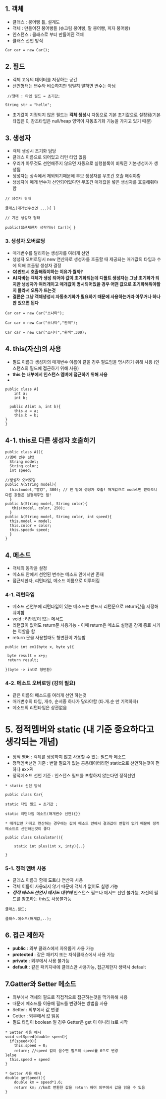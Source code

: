 ## 1. 객체

+ 클래스 : 붕어빵 틀, 설계도
+ 객체 : 만들어진 붕어빵들 (슈크림 붕어빵, 팥 붕어빵, 피자 붕어빵)
+ 인스턴스 : 클래스로 부터 만들어진 객체
+ 클래스 선언 방식
```
Car car = new Car();
```
## 2. 필드

+ 객체 고유의 데이터를 저장하는 공간
+ 선언형태는 변수와 비슷하지만 엄밀히 말하면 변수는 아님

```
 //형태 : 타입 필드 = 초기값;

String str = "hello";
```

+ 초기값이 지정되지 않은 필드는 **객체 생성**시 자동으로 기본 초기값으로 설정됨(기본타입은 0, 참조타입은 null/heap 영역이 자동초기화 기능을 가지고 있기 때문)
  
## 3. 생성자
+ 객체 생성시 초기화 담당
+ 클래스 이름으로 되어있고 리턴 타입 없음
+ 우리가 아무것도 선언해주지 않으면 자동으로 실행블록이 비워진 기본생성자가 생성됨
+ 생성자는 상속에서 제외되기때문에 부모 생성자를 무조건 호출 해줘야함
+ 생성자에 매개 변수가 선언되어있다면 무조건 매개값을 넣은 생성자를 호출해줘야함 

```
// 생성자 형태
  
클래스(매개변수선언 ...){ }

// 기본 생성자 형태
  
public(접근제한자 생략가능) Car(){ }
```

### 3. 생성자 오버로딩
+ 매개변수를 달리하는 생성자를 여러개 선언
+ 생성자 오버로딩시 new 연산자로 생성자를 호출할 때 제공되는 매개값의 타입과 수에 의해 호출될 생성자 결정
+ **Q)반드시 호출해줘야하는 이유가 뭘까?**
+ **A)자바는 객체가 생성 되어야 값이 초기화되는데 디폴트 생성자는 그냥 초기화가 되지만 생성자가 여러개이고 매개값이 명시되어있을 경우 어떤 값으로 초기화해줘야할지 몰라서 오류가 뜨는것**
+ **결론은 그냥 객체생성시 자동초기화가 필요하기 때문에 사용하는거라 아무거나 하나만 있으면 된다**

```
Car car = new Car("소나타");

Car car = new Car("소나타","흰색");

Car car = new Car("소나타","흰색",300);
```

## 4. this(자신)의 사용
+ 필드 이름과 생성자의 매개변수 이름이 같을 경우 필드임을 명시하기 위해 사용 (인스턴스의 필드에 접근하기 위해 사용)
+ **this 는 내부에서 인스턴스 멤버에 접근하기 위해 사용**
+

```
public class A{
    int a;
    int b;

  public A(int a, int b){
    this.a = a;
    this.b = b;
}
}
```
## 4-1. this로 다른 생성자 호출하기

```
public class A(){
//멤버 변수 선언
  String model;
  String color;
  int speed;

//생성자 오버로딩
public A(String model){
  this(model,"빨강", 300); // 맨 밑에 생성자 호출! 매개값으로 model만 받아오니 다른 값들은 설정해주면 됨!    
  }
public A(String model, String color){
   this(model, color, 250); 
  }
public A(String model, String color, int speed){
  this.model = model;
  this.color = color;
  this.speed= speed;
  }
}
```

## 4. 메소드

+ 객체의 동작을 설정
+ 메소드 안에서 선언된 변수는 메소드 안에서만 존재
+ 접근제한자, 리턴타입, 메소드 이름으로 이루어짐

### 4-1. 리턴타입

+ 메소드 선언부에 리턴타입이 있는 메소드는 반드시 리턴문으로 return값을 지정해줘야함
+ void : 리턴값이 없는 메서드
+ 리턴값이 없어도 return문 사용가능 - 이때 return은 메소드 실행을 강제 종료 시키는 역할을 함
+ return 문을 사용할때도 형변환이 가능함
  
```
public int ex1(byte x, byte y){

 byte result = x+y;
 return result;

}(byte -> int로 형변환)
```


### 4-2. 메소드 오버로딩 (강의 필요) 

+ 같은 이름의 메소드를 여러개 선언 하는것
+ 매개변수의 타입, 개수, 순서중 하나가 달라야함 (타.개.순 만 기억하자)
+ 메소드의 리턴타입은 상관없음

# 5. 정적멤버와 static (내 기준 중요하다고 생각되는 개념)

+ 정적 멤버 : 객체를 생성하지 않고 사용할 수 있는 필드와 메소드
+ 정적멤버선언 기준 : 변할 필요가 없는 공용데이터라면 static으로 선언하는것이 편하다 ex>PI
+ 정적메소드 선언 기준 : 인스턴스 필드를 포함하지 않는다면 정적선언

```
* static 선언 방식

public class Car{
  
static 타입 필드 = 초기값 ;
 
static 리턴타입 메소드(매개변수 선언){}}
```
```
* 매개값만 가지고 연산하는 경우에는 값이 메소드 안에서 결과값이 변할리 없기 때문에 정적 메소드로 선언하는것이 좋다

public class Calculator(){

    static int plus(int x, inty){..}

}
```

### 5-1. 정적 멤버 사용
+ 클래스 이름과 함께 도트(.) 연산자 사용
+ 객체 이름이 사용되지 않기 때문에 객체가 없어도 실행 가능
+ ***정적 메소드 선언시 메서드 내부에*** 인스턴스 필드나 메서드 선언 불가능, 자신의 필드를 참조하는 this도 사용불가능 
```
클래스.필드;

클래스.메소드(매개값,..);
```

## 6. 접근 제한자
+ **public** : 외부 클래스에서 자유롭게 사용 가능
+ **protected** : 같은 패키지 또는 자식클래스에서 사용 가능
+ **private** : 외부에서 사용 불가능
+ **default** : 같은 패키지내에 클래스만 사용가능, 접근제한자 생략시 default

## 7.Gatter와 Setter 메소드
+ 외부에서 객체의 필드로 직접적으로 접근하는것을 막기위해 사용
+ 때문에 메소드를 이용해 필드를 변경하는 방법을 사용
+ Setter : 외부에서 값 변경
+ Getter : 외부에서 값 읽음
+ 필드 타입이 boolean 일 경우 Getter은 get 이 아니라 is로 시작
```
* Setter 사용 예시
void setSpeed(double speed){
  if(speed<0){  
    this.speed = 0;
    return; //speed 값이 음수면 필드의 speed를 0으로 변경
}else
  this.speed = speed
}

* Getter 사용 예시
double getSpeed(){
    double km = speed*1.6;
    return km; //km로 변환한 값을 return 하여 외부에서 값을 읽을 수 있음
}
```

